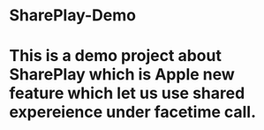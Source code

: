 # SharePlay-Demo

# This is a demo project about SharePlay which is Apple new feature which let us use shared expereience under facetime call.
